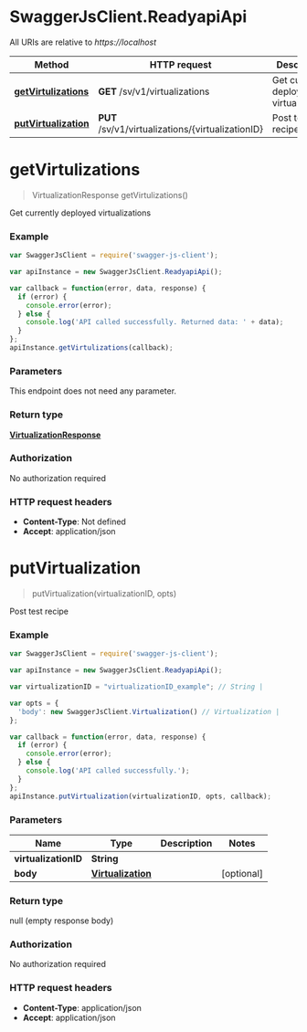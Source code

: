 # SwaggerJsClient.ReadyapiApi

All URIs are relative to *https://localhost*

Method | HTTP request | Description
------------- | ------------- | -------------
[**getVirtulizations**](ReadyapiApi.md#getVirtulizations) | **GET** /sv/v1/virtualizations | Get currently deployed virtualizations
[**putVirtualization**](ReadyapiApi.md#putVirtualization) | **PUT** /sv/v1/virtualizations/{virtualizationID} | Post test recipe


<a name="getVirtulizations"></a>
# **getVirtulizations**
> VirtualizationResponse getVirtulizations()

Get currently deployed virtualizations



### Example
```javascript
var SwaggerJsClient = require('swagger-js-client');

var apiInstance = new SwaggerJsClient.ReadyapiApi();

var callback = function(error, data, response) {
  if (error) {
    console.error(error);
  } else {
    console.log('API called successfully. Returned data: ' + data);
  }
};
apiInstance.getVirtulizations(callback);
```

### Parameters
This endpoint does not need any parameter.

### Return type

[**VirtualizationResponse**](VirtualizationResponse.md)

### Authorization

No authorization required

### HTTP request headers

 - **Content-Type**: Not defined
 - **Accept**: application/json

<a name="putVirtualization"></a>
# **putVirtualization**
> putVirtualization(virtualizationID, opts)

Post test recipe



### Example
```javascript
var SwaggerJsClient = require('swagger-js-client');

var apiInstance = new SwaggerJsClient.ReadyapiApi();

var virtualizationID = "virtualizationID_example"; // String | 

var opts = { 
  'body': new SwaggerJsClient.Virtualization() // Virtualization | 
};

var callback = function(error, data, response) {
  if (error) {
    console.error(error);
  } else {
    console.log('API called successfully.');
  }
};
apiInstance.putVirtualization(virtualizationID, opts, callback);
```

### Parameters

Name | Type | Description  | Notes
------------- | ------------- | ------------- | -------------
 **virtualizationID** | **String**|  | 
 **body** | [**Virtualization**](Virtualization.md)|  | [optional] 

### Return type

null (empty response body)

### Authorization

No authorization required

### HTTP request headers

 - **Content-Type**: application/json
 - **Accept**: application/json

